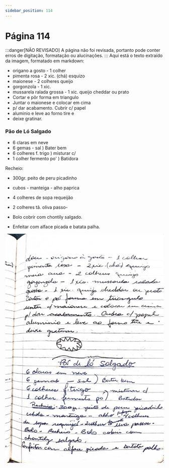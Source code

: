 ```yaml
---
sidebar_position: 114
---
```

# Página 114
:::danger[NÃO REVISADO]
A página não foi revisada, portanto pode conter erros de digitação, formatação ou alucinações.
:::
Aqui está o texto extraído da imagem, formatado em markdown:

- origano a gosto - 1 colher
- pimenta rosa - 2 xic. (chá) esquizo
- maionese - 2 colheres queijo
- gorgonzola - 1 xic.
- mussarela ralada grossa - 1 xic. queijo cheddar ou prato
- Cortar e pôr forma em triangulo
- Juntar o maionese e colocar em cima
- p/ dar acabamento. Cubrir c/ papel
- aluminio e leve ao forno tire e
- deixe gratinar.

### Pão de Ló Salgado

- 6 claras em neve
- 6 gemas - sal ) Bater bem
- 6 colheres f. trigo ) misturar c/
- 1 colher fermento po' ) Batidora

Recheio:
- 300gr. peito de peru picadinho
- cubos - manteiga - alho paprica
- 4 colheres de sopa requeijão
- 2 colheres tâ. oliva passo-

- Bolo cobrir com chontily salgado.
- Enfeitar com alface picada e batata palha.

![imagem base](./images/page_114.png)